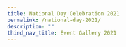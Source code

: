 ```yaml
---
title: National Day Celebration 2021
permalink: /national-day-2021/
description: ""
third_nav_title: Event Gallery 2021
---
```

